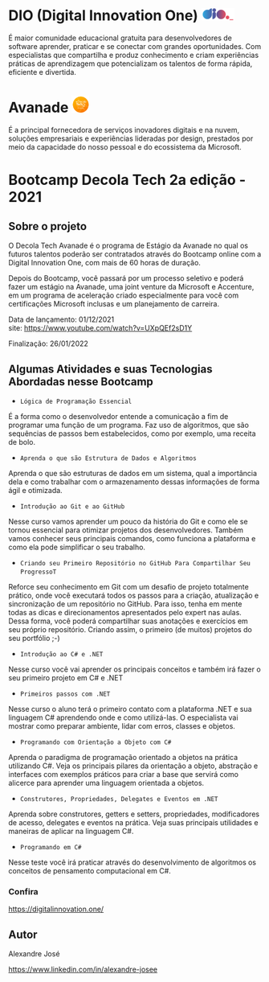 # DIO (Digital Innovation One) <img src="https://raw.githubusercontent.com/alexandrejoao/Bootcamp-Avanade/13e389c9c627249ffeb9fbd0982cfb07f4188599/src/logoDio.svg" width="65px">

É maior comunidade educacional gratuita para desenvolvedores de software aprender, praticar e se conectar com grandes oportunidades. Com especialistas que compartilha e produz conhecimento e criam experiências práticas de aprendizagem que potencializam os talentos de forma rápida, eficiente e divertida.  

#

# Avanade  <img src="https://github.com/alexandrejoao/Bootcamp-Avanade/blob/main/src/logoAvanade.png" width="35px">




É a principal fornecedora de serviços inovadores digitais e na nuvem, soluções empresariais e experiências lideradas por design, prestados por meio da capacidade do nosso pessoal e do ecossistema da Microsoft.

#

# Bootcamp Decola Tech 2a edição - 2021

## Sobre o projeto
O Decola Tech Avanade é o programa de Estágio da Avanade no qual os futuros talentos poderão ser contratados através do Bootcamp online com a Digital Innovation One, com mais de 60 horas de duração. 

Depois do Bootcamp, você passará por um processo seletivo e poderá fazer um estágio na Avanade, uma joint venture da Microsoft e Accenture, em um programa de aceleração criado especialmente para você com certificações Microsoft inclusas e um planejamento de carreira.

Data de lançamento: 01/12/2021                
site: https://www.youtube.com/watch?v=UXpQEf2sD1Y

Finalização: 26/01/2022

## Algumas Atividades e suas Tecnologias Abordadas nesse Bootcamp

* `Lógica de Programação Essencial`

É a forma como o desenvolvedor entende a comunicação a fim de programar uma função de um programa. Faz uso de algoritmos, que são sequências de passos bem estabelecidos, como por exemplo, uma receita de bolo.

* `Aprenda o que são Estrutura de Dados e Algoritmos`

Aprenda o que são estruturas de dados em um sistema, qual a importância dela e como trabalhar com o armazenamento dessas informações de forma ágil e otimizada.

* `Introdução ao Git e ao GitHub`

Nesse curso vamos aprender um pouco da história do Git e como ele se tornou essencial para otimizar projetos dos desenvolvedores. Também vamos conhecer seus principais comandos, como funciona a plataforma e como ela pode simplificar o seu trabalho.

* `Criando seu Primeiro Repositório no GitHub Para Compartilhar Seu ProgressoT`

Reforce seu conhecimento em Git com um desafio de projeto totalmente prático, onde você executará todos os passos para a criação, atualização e sincronização de um repositório no GitHub. Para isso, tenha em mente todas as dicas e direcionamentos apresentados pelo expert nas aulas. Dessa forma, você poderá compartilhar suas anotações e exercícios em seu próprio repositório. Criando assim, o primeiro (de muitos) projetos do seu portfólio ;-)

* `Introdução ao C# e .NET`

Nesse curso você vai aprender os principais conceitos e também irá fazer o seu primeiro projeto em C# e .NET

* `Primeiros passos com .NET`

Nesse curso o aluno terá o primeiro contato com a plataforma .NET e sua linguagem C# aprendendo onde e como utilizá-las. O especialista vai mostrar como preparar ambiente, lidar com erros, classes e objetos.

* `Programando com Orientação a Objeto com C#`

Aprenda o paradigma de programação orientado a objetos na prática utilizando C#. Veja os principais pilares da orientação a objeto, abstração e interfaces com exemplos práticos para criar a base que servirá como alicerce para aprender uma linguagem orientada a objetos.

* `Construtores, Propriedades, Delegates e Eventos em .NET`

Aprenda sobre construtores, getters e setters, propriedades, modificadores de acesso, delegates e eventos na prática. Veja suas principais utilidades e maneiras de aplicar na linguagem C#.

* `Programando em C#`

Nesse teste você irá praticar através do desenvolvimento de algoritmos os conceitos de pensamento computacional em C#.

### Confira
https://digitalinnovation.one/


## Autor

Alexandre José

https://www.linkedin.com/in/alexandre-josee


